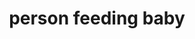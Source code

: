 ---
layout: smileys&emotion
title: person feeding baby
emoji: person_feeding_baby
permalink: 🧑‍🍼.html
image: assets/img/3moji/person_feeding_baby.png
---